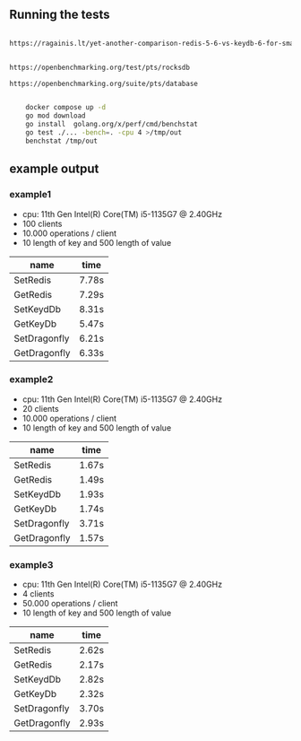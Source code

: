 ## Running the tests
```bash

https://ragainis.lt/yet-another-comparison-redis-5-6-vs-keydb-6-for-small-instances-eed4f36bd2ba


https://openbenchmarking.org/test/pts/rocksdb

https://openbenchmarking.org/suite/pts/database


    docker compose up -d
    go mod download
    go install  golang.org/x/perf/cmd/benchstat
    go test ./... -bench=. -cpu 4 >/tmp/out
    benchstat /tmp/out
```

## example output
### example1
- cpu: 11th Gen Intel(R) Core(TM) i5-1135G7 @ 2.40GHz
- 100 clients
- 10.000 operations / client
- 10 length of key and 500 length of value

|name                 |time    |
|---                  |---     |
|SetRedis             |7.78s   |
|GetRedis             |7.29s   |
|SetKeydDb            |8.31s   |
|GetKeyDb             |5.47s   |
|SetDragonfly         |6.21s   |
|GetDragonfly         |6.33s   |

### example2
- cpu: 11th Gen Intel(R) Core(TM) i5-1135G7 @ 2.40GHz
- 20 clients
- 10.000 operations / client
- 10 length of key and 500 length of value

|name                   |time    |
|---                    |---     |
|SetRedis               |1.67s   |
|GetRedis               |1.49s   |
|SetKeydDb              |1.93s   |
|GetKeyDb               |1.74s   |
|SetDragonfly           |3.71s   |
|GetDragonfly           |1.57s   |


### example3
- cpu: 11th Gen Intel(R) Core(TM) i5-1135G7 @ 2.40GHz
- 4 clients
- 50.000 operations / client
- 10 length of key and 500 length of value

|name                   |time    |
|---                    |---     |
|SetRedis               |2.62s   |
|GetRedis               |2.17s   |
|SetKeydDb              |2.82s   |
|GetKeyDb               |2.32s   |
|SetDragonfly           |3.70s   |
|GetDragonfly           |2.93s   |

